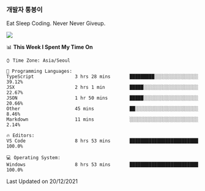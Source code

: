### 개발자 통붕이
Eat Sleep Coding.
Never Never Giveup.

<img src="https://github-readme-stats.vercel.app/api/top-langs/?username=tiaz0128&layout=compact" />

<br/>

<!--START_SECTION:waka-->
📊 **This Week I Spent My Time On** 

```text
⌚︎ Time Zone: Asia/Seoul

💬 Programming Languages: 
TypeScript               3 hrs 28 mins       █████████░░░░░░░░░░░░░░░░   39.12% 
JSX                      2 hrs 1 min         █████░░░░░░░░░░░░░░░░░░░░   22.67% 
JSON                     1 hr 50 mins        █████░░░░░░░░░░░░░░░░░░░░   20.66% 
Other                    45 mins             ██░░░░░░░░░░░░░░░░░░░░░░░   8.46% 
Markdown                 11 mins             ░░░░░░░░░░░░░░░░░░░░░░░░░   2.14%

🔥 Editors: 
VS Code                  8 hrs 53 mins       █████████████████████████   100.0%

💻 Operating System: 
Windows                  8 hrs 53 mins       █████████████████████████   100.0%

```


 Last Updated on 20/12/2021
<!--END_SECTION:waka-->
